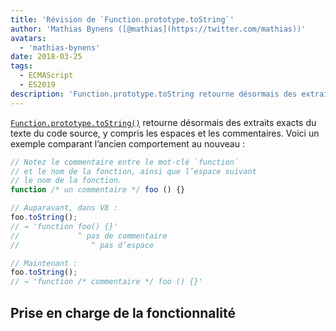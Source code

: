 ```yaml
---
title: 'Révision de `Function.prototype.toString`'
author: 'Mathias Bynens ([@mathias](https://twitter.com/mathias))'
avatars:
  - 'mathias-bynens'
date: 2018-03-25
tags:
  - ECMAScript
  - ES2019
description: 'Function.prototype.toString retourne désormais des extraits exacts du texte du code source, y compris les espaces et les commentaires.'
---
```

[`Function.prototype.toString()`](https://tc39.es/Function-prototype-toString-revision/) retourne désormais des extraits exacts du texte du code source, y compris les espaces et les commentaires. Voici un exemple comparant l’ancien comportement au nouveau :

<!--truncate-->
```js
// Notez le commentaire entre le mot-clé `function`
// et le nom de la fonction, ainsi que l’espace suivant
// le nom de la fonction.
function /* un commentaire */ foo () {}

// Auparavant, dans V8 :
foo.toString();
// → 'function foo() {}'
//             ^ pas de commentaire
//                ^ pas d’espace

// Maintenant :
foo.toString();
// → 'function /* commentaire */ foo () {}'
```

## Prise en charge de la fonctionnalité

<feature-support chrome="66 /blog/v8-release-66#function-tostring"
                 firefox="oui"
                 safari="non"
                 nodejs="8"
                 babel="non"></feature-support>
